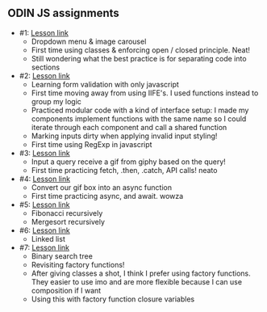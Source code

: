 ## ODIN JS assignments
- #1: [Lesson link](https://www.theodinproject.com/lessons/node-path-javascript-dynamic-user-interface-interactions)
  - Dropdown menu & image carousel
  - First time using classes & enforcing open / closed principle. Neat!
  - Still wondering what the best practice is for separating code into sections
- #2: [Lesson link](https://www.theodinproject.com/lessons/node-path-javascript-form-validation-with-javascript)
  - Learning form validation with only javascript
  - First time moving away from using IIFE's. I used functions instead to group my logic
  - Practiced modular code with a kind of interface setup: I made my components implement functions with the same name so I could iterate through each component and call a shared function
  - Marking inputs dirty when applying invalid input styling!
  - First time using RegExp in javascript
- #3: [Lesson link](https://www.theodinproject.com/lessons/node-path-javascript-working-with-apis)
  - Input a query receive a gif from giphy based on the query!
  - First time practicing fetch, .then, .catch, API calls! neato
- #4: [Lesson link](https://www.theodinproject.com/lessons/node-path-javascript-async-and-await)
  - Convert our gif box into an async function
  - First time practicing async, and await. wowza
- #5: [Lesson link](https://www.theodinproject.com/lessons/javascript-recursion)
  - Fibonacci recursively
  - Mergesort recursively
- #6: [Lesson link](https://www.theodinproject.com/lessons/javascript-linked-lists)
  - Linked list
- #7: [Lesson link](https://www.theodinproject.com/lessons/javascript-binary-search-trees)
  - Binary search tree
  - Revisiting factory functions!
  - After giving classes a shot, I think I prefer using factory functions. They easier to use imo and are more flexible because I can use composition if I want
  - Using this with factory function closure variables